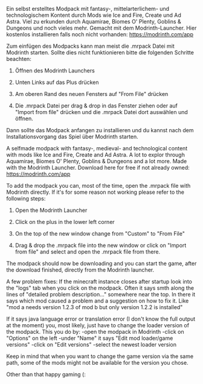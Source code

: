 Ein selbst erstelltes Modpack mit fantasy-, mittelarterlichem- und technologischem Kontent durch Mods wie Ice and Fire, Create und Ad Astra. Viel zu erkunden durch Aquamirae, Biomes O' Plenty, Goblins & Dungeons und noch vieles mehr. Gemacht mit dem Modrinth-Launcher. Hier kostenlos installieren falls noch nicht vorhanden: 
https://modrinth.com/app

Zum einfügen des Modpacks kann man meist die .mrpack Datei mit Modrinth starten. Sollte dies nicht funktionieren bitte die folgenden Schritte beachten:

1. Öffnen des Modrinth Launchers

2. Unten Links auf das Plus drücken

3. Am oberen Rand des neuen Fensters auf "From File" drücken

4. Die .mrpack Datei per drag & drop in das Fenster ziehen oder auf "Import from file" drücken und die .mrpack Datei dort auswählen und öffnen.

Dann sollte das Modpack anfangen zu installieren und du kannst nach dem Installationsvorgang das Spiel über Modrinth starten.



A selfmade modpack with fantasy-, medieval- and technological content with mods like Ice and Fire, Create and Ad Astra. A lot to explor through Aquamirae, Biomes O' Plenty, Goblins & Dungeons and a lot more. Made with the Modrinth Launcher. Download here for free if not already owned: 
https://modrinth.com/app

To add the modpack you can, most of the time, open the .mrpack file with Modrinth directly. If it's for some reason not working please refer to the following steps:

1. Open the Modrinth Launcher

2. Click on the plus in the lower left corner

3. On the top of the new window change from "Custom" to "From File"

4. Drag & drop the .mrpack file into the new window or click on "Import from file" and select and open the .mrpack file from there.

The modpack should now be downloading and you can start the game, after the download finished, directly from the Modrinth launcher.

A few problem fixes:
If the minecraft instance closes after startup look into the "logs" tab when you click on the modpack. Often it says smth along the lines of "detailed problem description..." somewhere near the top. In there it says which mod caused a problem and a suggestion on how to fix it. Like "mod a needs version 1.2.3 of mod b but only version 1.2.2 is installed"

If it says java language error or translation error (I don't know the full output at the moment) you, most likely, just have to change the loader version of the modpack.
This you do by:
-open the modpack in Modrinth
-click on "Options" on the left
-under "Name" it says "Edit mod loader/game versions"
-click on "Edit versions"
-select the newest loader version

Keep in mind that when you want to change the game version via the same path, some of the mods might not be available for the version you chose. 

Other than that happy gaming (:
